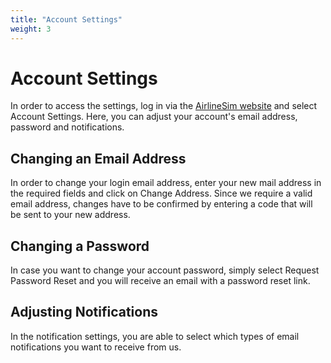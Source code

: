 ```yaml
---
title: "Account Settings"
weight: 3
---
```


# Account Settings

In order to access the settings, log in via the [AirlineSim website](https://www.airlinesim.aero/en/) and select Account Settings. Here, you can adjust your account's email address, password and notifications.

## Changing an Email Address

In order to change your login email address, enter your new mail address in the required fields and click on Change Address. Since we require a valid email address, changes have to be confirmed by entering a code that will be sent to your new address.

## Changing a Password

In case you want to change your account password, simply select Request Password Reset and you will receive an email with a password reset link.

## Adjusting Notifications

In the notification settings, you are able to select which types of email notifications you want to receive from us.
